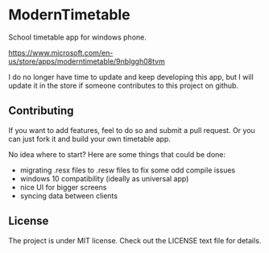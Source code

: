 # ModernTimetable
School timetable app for windows phone.

https://www.microsoft.com/en-us/store/apps/moderntimetable/9nblggh08tvm

I do no longer have time to update and keep developing this app, but I will update it in the store if someone contributes to this project on github.

## Contributing

If you want to add features, feel to do so and submit a pull request. Or you can just fork it and build your own timetable app.

No idea where to start? Here are some things that could be done:

- migrating .resx files to .resw files to fix some odd compile issues
- windows 10 compatibility (ideally as universal app)
- nice UI for bigger screens
- syncing data between clients

## License

The project is under MIT license. Check out the LICENSE text file for details.
